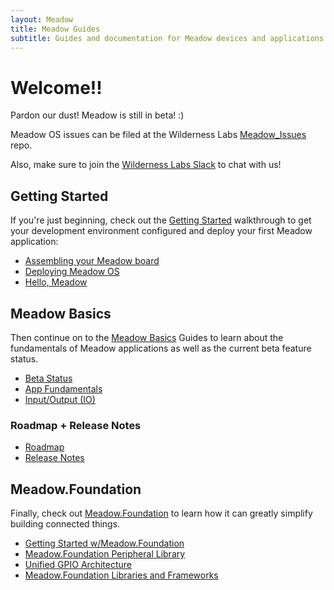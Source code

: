 ```yaml
---
layout: Meadow
title: Meadow Guides
subtitle: Guides and documentation for Meadow devices and applications.
---
```


# Welcome!!

Pardon our dust! Meadow is still in beta! :)

Meadow OS issues can be filed at the Wilderness Labs [Meadow_Issues](https://github.com/WildernessLabs/Meadow_Issues) repo.

Also, make sure to join the [Wilderness Labs Slack](http://slackinvite.wildernesslabs.co) to chat with us!

## Getting Started

If you're just beginning, check out the [Getting Started](/Meadow/Getting_Started) walkthrough to get your development environment configured and deploy your first Meadow application:

 * [Assembling your Meadow board](/Meadow/Getting_Started/Assemble_Meadow)
 * [Deploying Meadow OS](/Meadow/Getting_Started/Deploying_Meadow)
 * [Hello, Meadow](/Meadow/Getting_Started/Hello_World)

## Meadow Basics

Then continue on to the [Meadow Basics](/Meadow/Meadow_Basics) Guides to learn about the fundamentals of Meadow applications as well as the current beta feature status.

 * [Beta Status](/Meadow/Meadow_Basics/Status)
 * [App Fundamentals](/Meadow/Meadow_Basics/Apps)
 * [Input/Output (IO)](/Meadow/Meadow_Basics/IO)

### Roadmap + Release Notes

 * [Roadmap](/Meadow/Release_Notes/Roadmap)
 * [Release Notes](/Meadow/Release_Notes)

## Meadow.Foundation

Finally, check out [Meadow.Foundation](/Meadow/Meadow.Foundation) to learn how it can greatly simplify building connected things.

 * [Getting Started w/Meadow.Foundation](/Meadow/Meadow.Foundation/Getting_Started)
 * [Meadow.Foundation Peripheral Library](/Meadow/Meadow.Foundation/Peripherals)
 * [Unified GPIO Architecture](/Meadow/Meadow.Foundation/Unified_GPIO_Arch)
 * [Meadow.Foundation Libraries and Frameworks](/Meadow/Meadow.Foundation/Libraries_and_Frameworks)
